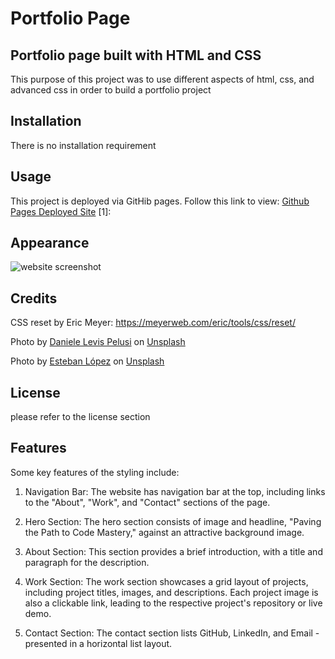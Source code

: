 # Portfolio Page

## Portfolio page built with HTML and CSS

This purpose of this project was to use different aspects of html, css, and advanced css in order to build a portfolio project

## Installation

There is no installation requirement

## Usage

This project is deployed via GitHib pages. Follow this link to view: [Github Pages Deployed Site](https://joecode22.github.io/Joe-Codes-Portfolio/) [1]:

## Appearance

![website screenshot](assets/images/screenshot.png)

## Credits

CSS reset by Eric Meyer: <https://meyerweb.com/eric/tools/css/reset/>

Photo by <a href="https://unsplash.com/@yogidan2012?utm_source=unsplash&utm_medium=referral&utm_content=creditCopyText">Daniele Levis Pelusi</a> on <a href="https://unsplash.com/photos/u1PsUccMa5g?utm_source=unsplash&utm_medium=referral&utm_content=creditCopyText">Unsplash</a>

Photo by <a href="https://unsplash.com/pt-br/@exxteban?utm_source=unsplash&utm_medium=referral&utm_content=creditCopyText">Esteban López</a> on <a href="https://unsplash.com/s/photos/blackjack?utm_source=unsplash&utm_medium=referral&utm_content=creditCopyText">Unsplash</a>
   
## License

please refer to the license section

## Features

Some key features of the styling include:

1. Navigation Bar: The website has navigation bar at the top, including links to the "About", "Work", and "Contact" sections of the page.

2. Hero Section: The hero section consists of image and headline, "Paving the Path to Code Mastery," against an attractive background image.

3. About Section: This section provides a brief introduction, with a title and paragraph for the description.

4. Work Section: The work section showcases a grid layout of projects, including project titles, images, and descriptions. Each project image is also a clickable link, leading to the respective project's repository or live demo.

5. Contact Section: The contact section lists GitHub, LinkedIn, and Email - presented in a horizontal list layout.
